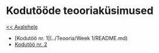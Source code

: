 # Kodutööde teooriaküsimused
[<< Avalehele](../README.md)


* [Kodutöö nr. 1](../Teooria/Week 1/README.md)
* [Kodutöö nr. 2](./README.md)
